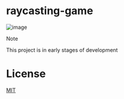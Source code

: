 # raycasting-game 

![image](https://github.com/user-attachments/assets/eb8e0123-a67b-49e0-99a9-b2f982d7d2f2)

> [!NOTE]
> This project is in early stages of development

# License
[MIT](./LICENSE)
